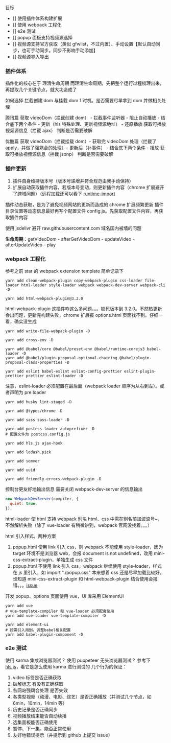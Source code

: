 目标

- [] 使用插件体系构建扩展
- [] 使用 webpack 工程化
- [] e2e 测试
- [] popup 面板支持视频源选择
- [] 视频源支持官方获取（类似 gfwlist，不过内置）、手动设置【默认自动同步，也可手动同步。同步不影响手动添加】
- [] 视频源导入导出

### 插件体系

插件化的核心在于 理清生命周期
而理清生命周期，先把整个运行过程梳理出来，再提取几个关键节点，就大功造成了

如何选择 拦截创建 dom 与挂载 dom 1.时机。是否需要尽早拿到 dom 并做相关处理

腾讯篇
获取 videoDom（拦截创建 dom） - 拦截事件监听器 - 阻止自动播放 - 结合底下两个条件 - 更新（hls 特殊处理、更新视频源地址） - 还原播放
获取可播放视频源信息（拦截 ajax）
判断是否需要破解

优酷篇
获取 videoDom（拦截挂载 dom）- 获取完 videoDom 处理（拦截了 apply，并做了强耦合的处理）- 更新后（补事件） - 结合底下两个条件 - 播放
获取可播放视频源信息（拦截 jsonp）
判断是否需要破解

### 插件更新

1. 插件自身维持版本号（版本号递增并符合规范由我手动保持）
2. 扩展自动获取插件内容，若版本号变动，则更新插件内容（chrome 扩展避开了跨域问题）（远程加载还可以看下 [runtime-import](https://www.npmjs.com/package/runtime-import，不确定)

插件动态获取，是为了避免视频网站的更新而造成的 chrome 扩展频繁更新
插件目录位置等动态信息最好再写个配置文件 config.js。先获取配置文件内容，再获取插件内容

使用 jsdelivr 避开 raw.githubusercontent.com 域名国内被墙的问题

**生命周期**：getVideoDom - afterGetVideoDom - updateVideo - afterUpdateVideo - play

### webpack 工程化

参考之前 star 的 webpack extension template
简单记录下

```shell
yarn add clean-webpack-plugin copy-webpack-plugin css-loader file-loader html-loader style-loader webpack webpack-dev-server webpack-cli -D
```

```shell
yarn add html-webpack-plugin@3.2.0
```

html-webpack-plugin 这插件咋这么多问题。。。锁死版本到 3.2.0。不然热更新会出问题，更新完构建失败，chrome 扩展报 options.html 页面找不到。仔细一看，确实没生成

```shell
yarn add write-file-webpack-plugin -D
```

```shell
yarn add cross-env -D
```

```shell
yarn add @babel/core @babel/preset-env @babel/runtime-corejs3 babel-loader -D
yarn add @babel/plugin-proposal-optional-chaining @babel/plugin-proposal-class-properties -D
```

```shell
yarn add eslint babel-eslint eslint-config-prettier eslint-plugin-prettier prettier eslint-loader -D
```

注意，eslint-loader 必须配置在最后面（webpack loader 顺序为从右到左）。或者声明为 pre loader

```shell
yarn add husky lint-staged -D
```

```shell
yarn add @types/chrome -D
```

```shell
yarn add sass sass-loader -D
```

```shell
yarn add postcss-loader autoprefixer -D
# 配置文件为 postcss.config.js
```

```shell
yarn add hls.js ajax-hook
```

```shell
yarn add lodash.pick
```

```shell
yarn add semver
```

```shell
yarn add uuid
```

```shell
yarn add friendly-errors-webpack-plugin -D
```

控制台更友好地输出信息
需要关闭 webpack-dev-server 的信息输出

```javascript
new WebpackDevServer(compiler, {
  quiet: true,
});
```

html-loader 使 html 支持 webpack 别名
html、css 中需在别名前加波浪号~，不然解析失败（除了 vue-loader 有稍微讲到，webpack 官网没找着。。。）

html 引入样式，两种方案

1. popup.html 使用 link 引入 css，则 webpack 不能使用 style-loader，因为 target 环境不是浏览器 web，会报 document is not undefined，改用 mini-css-extract-plugin，单独生成 css 文件
2. popup.html 不使用 link 引入 css，webpack 继续使用 style-loader，样式在 js 里引入，如 import "./popup.css"
   本来想着 css 还是尽早加载比较好，谁知道 mini-css-extract-plugin 和 html-webpack-plugin 结合使用会报错。。。[issue](https://github.com/webpack-contrib/mini-css-extract-plugin/issues/489)

开发 popup、options 页面使用 vue，UI 库采用 ElementUI

```shell
yarn add vue
# vue-template-compiler 和 vue-loader 必须配套使用
yarn add vue-loader vue-template-compiler -D
```

```shell
yarn add element-ui
# 按需引入用到。调整babel相关配置
yarn add babel-plugin-component -D
```

### e2e 测试

使用 karma 集成浏览器测试？
使用 puppeteer 无头浏览器测试？
参考下 [hls.js](https://github.com/video-dev/hls.js)，看它是怎么使用 karma 进行测试的
几个行为的保证：

1. video 标签是否正确获取
2. 破解标志 有没有正确获取
3. 各网站强耦合处理 是否失效
4. 各类型视频（动漫、电影、综艺）是否正确播放（并测试几个节点，如 6min，10min，14min 等）
5. 历史记录是否正确同步
6. 视频播放结束能否自动续播
7. 选集面板能否正确使用
8. 暂停、下一集，能否正常使用
9. 友好地错误提示（并提示到 github 上提交 issue）
